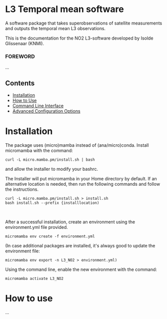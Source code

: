 <!-- title -->
# L3 Temporal mean software 

<!-- subtitle -->
A software package that takes superobservations of satellite measurements and outputs the temporal mean
L3 observations. 

<!-- description -->

This is the documentation for the NO2 L3-software developed by Isolde Glissenaar (KNMI). 

### FOREWORD

...


<!-- TOC -->
<!--lint disable awesome-toc-->
## Contents
<!--lint enable awesome-toc-->

- [Installation](#installation)
- [How to Use](#HowToUse)
- [Command Line Interface](#command-line-interface)
- [Advanced Configuration Options](#advanced-configuration-options)


<!-- CONTENT -->

# Installation

<p>
The package uses (micro)mamba instead of (ana/micro)conda. Install micromamba with the command:

~~~ 
curl -L micro.mamba.pm/install.sh | bash
~~~ 

and allow the installer to modify your bashrc.

The Installer will put micromamba in your Home directory by default.
If an alternative location is needed, then run the following commands and follow the instructions.

~~~ 
curl -L micro.mamba.pm/install.sh > install.sh
bash install.sh --prefix {installlocation)
~~~ 

</p>
 
<br />

<p>
After a successful installation, create an environment using the environment.yml file provided.

~~~ 
micromamba env create -f environment.yml
~~~ 

(In case additional packages are installed, it's always good to update the environment file:

~~~ 
micromamba env export -n L3_NO2 > environment.yml)
~~~ 

Using the command line, enable the new environment with the command:

~~~ 
micromamba activate L3_NO2
~~~ 
</p>

# How to use

...



<!-- END CONTENT -->